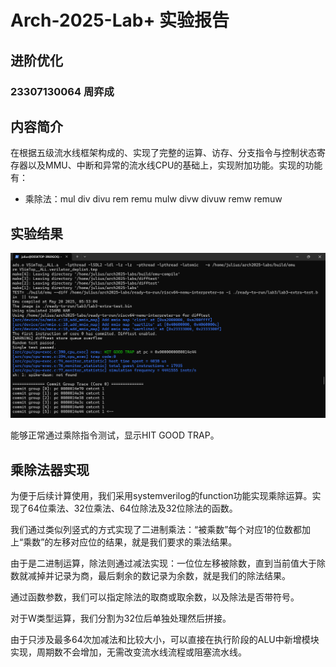 # Arch-2025-Lab+ 实验报告

## 进阶优化

### 23307130064 周弈成

## 内容简介

在根据五级流水线框架构成的、实现了完整的运算、访存、分支指令与控制状态寄存器以及MMU、中断和异常的流水线CPU的基础上，实现附加功能。实现的功能有：

* 乘除法：mul div divu rem remu mulw divw divuw remw remuw

## 实验结果

![track1](lab3-extra-test.png)

能够正常通过乘除指令测试，显示HIT GOOD TRAP。

## 乘除法器实现

为便于后续计算使用，我们采用systemverilog的function功能实现乘除运算。实现了64位乘法、32位乘法、64位除法及32位除法的函数。

我们通过类似列竖式的方式实现了二进制乘法：“被乘数”每个对应1的位数都加上“乘数”的左移对应位的结果，就是我们要求的乘法结果。

由于是二进制运算，除法则通过减法实现：一位位左移被除数，直到当前值大于除数就减掉并记录为商，最后剩余的数记录为余数，就是我们的除法结果。

通过函数参数，我们可以指定除法的取商或取余数，以及除法是否带符号。

对于W类型运算，我们分割为32位后单独处理然后拼接。

由于只涉及最多64次加减法和比较大小，可以直接在执行阶段的ALU中新增模块实现，周期数不会增加，无需改变流水线流程或阻塞流水线。
